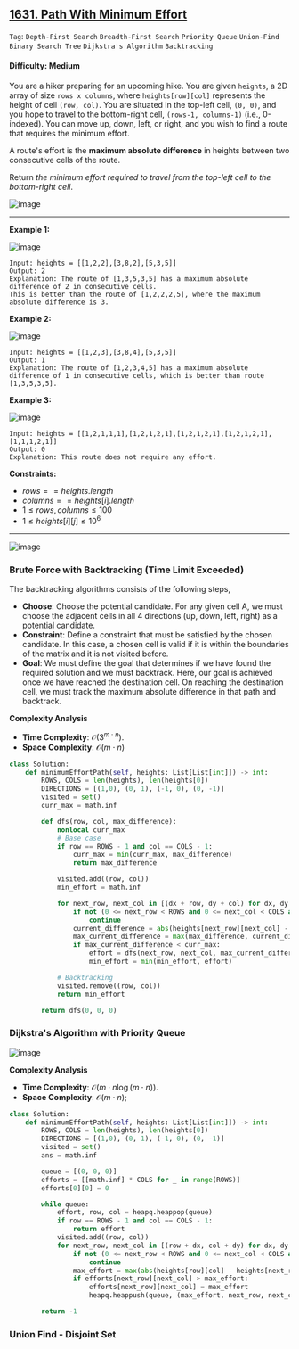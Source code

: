 ## [1631. Path With Minimum Effort](https://leetcode.com/problems/path-with-minimum-effort)

```Tag```: ```Depth-First Search``` ```Breadth-First Search``` ```Priority Queue``` ```Union-Find``` ```Binary Search Tree``` ```Dijkstra's Algorithm``` ```Backtracking```

#### Difficulty: Medium

You are a hiker preparing for an upcoming hike. You are given ```heights```, a 2D array of size ```rows x columns```, where ```heights[row][col]``` represents the height of cell ```(row, col)```. You are situated in the top-left cell, ```(0, 0)```, and you hope to travel to the bottom-right cell, ```(rows-1, columns-1)``` (i.e., 0-indexed). You can move up, down, left, or right, and you wish to find a route that requires the minimum effort.

A route's effort is the __maximum absolute difference__ in heights between two consecutive cells of the route.

Return _the minimum effort required to travel from the top-left cell to the bottom-right cell_.

![image](https://github.com/quananhle/Python/assets/35042430/219e158f-bdc2-486b-bb6e-b92c40f8900d)

---

__Example 1:__

![image](https://assets.leetcode.com/uploads/2020/10/04/ex1.png)
```
Input: heights = [[1,2,2],[3,8,2],[5,3,5]]
Output: 2
Explanation: The route of [1,3,5,3,5] has a maximum absolute difference of 2 in consecutive cells.
This is better than the route of [1,2,2,2,5], where the maximum absolute difference is 3.
```

__Example 2:__

![image](https://assets.leetcode.com/uploads/2020/10/04/ex2.png)
```
Input: heights = [[1,2,3],[3,8,4],[5,3,5]]
Output: 1
Explanation: The route of [1,2,3,4,5] has a maximum absolute difference of 1 in consecutive cells, which is better than route [1,3,5,3,5].
```

__Example 3:__

![image](https://assets.leetcode.com/uploads/2020/10/04/ex3.png)
```
Input: heights = [[1,2,1,1,1],[1,2,1,2,1],[1,2,1,2,1],[1,2,1,2,1],[1,1,1,2,1]]
Output: 0
Explanation: This route does not require any effort.
```

__Constraints:__

- $rows == heights.length$
- $columns == heights[i].length$
- $1 \le rows, columns \le 100$
- $1 \le heights[i][j] \le 10^{6}$

---

![image](https://leetcode.com/problems/path-with-minimum-effort/Figures/5548/minEffortOverview.png)

### Brute Force with Backtracking (Time Limit Exceeded)

The backtracking algorithms consists of the following steps,

- __Choose__: Choose the potential candidate. For any given cell A, we must choose the adjacent cells in all 4 directions (up, down, left, right) as a potential candidate.
- __Constraint__: Define a constraint that must be satisfied by the chosen candidate. In this case, a chosen cell is valid if it is within the boundaries of the matrix and it is not visited before.
- __Goal__: We must define the goal that determines if we have found the required solution and we must backtrack. Here, our goal is achieved once we have reached the destination cell. On reaching the destination cell, we must track the maximum absolute difference in that path and backtrack.

__Complexity Analysis__

- __Time Complexity__: $\mathcal{O}(3^{m \cdot n})$.
- __Space Complexity__: $\mathcal{O}(m \cdot n)$

```Python
class Solution:
    def minimumEffortPath(self, heights: List[List[int]]) -> int:
        ROWS, COLS = len(heights), len(heights[0])
        DIRECTIONS = [(1,0), (0, 1), (-1, 0), (0, -1)]
        visited = set()
        curr_max = math.inf

        def dfs(row, col, max_difference):
            nonlocal curr_max
            # Base case
            if row == ROWS - 1 and col == COLS - 1:
                curr_max = min(curr_max, max_difference)
                return max_difference

            visited.add((row, col))
            min_effort = math.inf

            for next_row, next_col in [(dx + row, dy + col) for dx, dy in DIRECTIONS]:
                if not (0 <= next_row < ROWS and 0 <= next_col < COLS and not (next_row, next_col) in visited):
                    continue
                current_difference = abs(heights[next_row][next_col] - heights[row][col])
                max_current_difference = max(max_difference, current_difference)
                if max_current_difference < curr_max:
                    effort = dfs(next_row, next_col, max_current_difference)
                    min_effort = min(min_effort, effort)

            # Backtracking
            visited.remove((row, col))
            return min_effort

        return dfs(0, 0, 0)
```

### Dijkstra's Algorithm with Priority Queue

![image](https://github.com/quananhle/Python/assets/35042430/8298ad20-36ca-4668-81b0-8d63684e0fdd)

__Complexity Analysis__

- __Time Complexity__: $\mathcal{O}(m \cdot n \log(m \cdot n))$.
- __Space Complexity__: $\mathcal{O}(m \cdot n)$;

```Python
class Solution:
    def minimumEffortPath(self, heights: List[List[int]]) -> int:
        ROWS, COLS = len(heights), len(heights[0])
        DIRECTIONS = [(1,0), (0, 1), (-1, 0), (0, -1)]
        visited = set()
        ans = math.inf

        queue = [(0, 0, 0)]
        efforts = [[math.inf] * COLS for _ in range(ROWS)]
        efforts[0][0] = 0

        while queue:
            effort, row, col = heapq.heappop(queue)
            if row == ROWS - 1 and col == COLS - 1:
                return effort
            visited.add((row, col))
            for next_row, next_col in [(row + dx, col + dy) for dx, dy in DIRECTIONS]:
                if not (0 <= next_row < ROWS and 0 <= next_col < COLS and not (next_row, next_col) in visited):
                    continue
                max_effort = max(abs(heights[row][col] - heights[next_row][next_col]), efforts[row][col])
                if efforts[next_row][next_col] > max_effort:
                    efforts[next_row][next_col] = max_effort
                    heapq.heappush(queue, (max_effort, next_row, next_col))

        return -1
```

### Union Find - Disjoint Set

```Python

```
